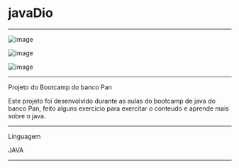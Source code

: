 # javaDio
**********************************************************
![image](https://user-images.githubusercontent.com/72118415/233880029-c5cff243-acb2-4a83-a1c5-db9ab21c4260.png)



![image](https://user-images.githubusercontent.com/72118415/233880059-fcc49273-b4b7-4f5b-8dfd-ef3041e16adc.png)



![image](https://user-images.githubusercontent.com/72118415/234147344-f9086ae6-15a9-421c-89c3-03b1fccb07e6.png)

**************************************************************************

Projeto do Bootcamp do banco Pan


Este projeto foi desenvolvido durante as aulas do bootcamp de java
do banco Pan, feito alguns exercicio para exercitar o conteudo e 
aprende mais sobre o java.
**************************************************************************
Linguagem

JAVA
***************************************************************************
